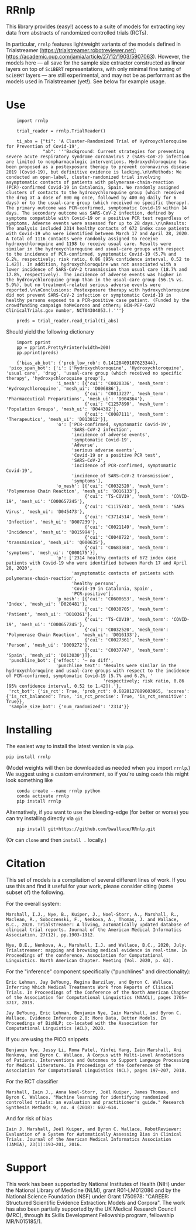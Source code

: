 # RRnlp

This library provides (easy!) access to a suite of models for extracting key data from abstracts of randomized controlled trials (RCTs). 

In particular, `rrnlp` features lightweight variants of the models defined in Trialstreamer (https://trialstreamer.robotreviewer.net/; https://academic.oup.com/jamia/article/27/12/1903/5907063). However, the models here — all save for the sample size extractor constructed as linear layers on top of `SciBERT` representations, with only minimal fine tuning of `SciBERT` layers — are still experimental, and may not be as performant as the models used in Trialstreamer (yet!). See below for example usage. 

# Use

```
    import rrnlp
    
    trial_reader = rrnlp.TrialReader()
    
    ti_abs = {"ti": 'A Cluster-Randomized Trial of Hydroxychloroquine for Prevention of Covid-19',
              "ab": '''Background: Current strategies for preventing severe acute respiratory syndrome coronavirus 2 (SARS-CoV-2) infection are limited to nonpharmacologic interventions. Hydroxychloroquine has been proposed as a postexposure therapy to prevent coronavirus disease 2019 (Covid-19), but definitive evidence is lacking.\n\nMethods: We conducted an open-label, cluster-randomized trial involving asymptomatic contacts of patients with polymerase-chain-reaction (PCR)-confirmed Covid-19 in Catalonia, Spain. We randomly assigned clusters of contacts to the hydroxychloroquine group (which received the drug at a dose of 800 mg once, followed by 400 mg daily for 6 days) or to the usual-care group (which received no specific therapy). The primary outcome was PCR-confirmed, symptomatic Covid-19 within 14 days. The secondary outcome was SARS-CoV-2 infection, defined by symptoms compatible with Covid-19 or a positive PCR test regardless of symptoms. Adverse events were assessed for up to 28 days.\n\nResults: The analysis included 2314 healthy contacts of 672 index case patients with Covid-19 who were identified between March 17 and April 28, 2020. A total of 1116 contacts were randomly assigned to receive hydroxychloroquine and 1198 to receive usual care. Results were similar in the hydroxychloroquine and usual-care groups with respect to the incidence of PCR-confirmed, symptomatic Covid-19 (5.7% and 6.2%, respectively; risk ratio, 0.86 [95% confidence interval, 0.52 to 1.42]). In addition, hydroxychloroquine was not associated with a lower incidence of SARS-CoV-2 transmission than usual care (18.7% and 17.8%, respectively). The incidence of adverse events was higher in the hydroxychloroquine group than in the usual-care group (56.1% vs. 5.9%), but no treatment-related serious adverse events were reported.\n\nConclusions: Postexposure therapy with hydroxychloroquine did not prevent SARS-CoV-2 infection or symptomatic Covid-19 in healthy persons exposed to a PCR-positive case patient. (Funded by the crowdfunding campaign YoMeCorono and others; BCN-PEP-CoV2 ClinicalTrials.gov number, NCT04304053.).'''}
    
    preds = trial_reader.read_trial(ti_abs)
```

Should yield the following dictionary

```
    import pprint
    pp = pprint.PrettyPrinter(width=200)
    pp.pprint(preds)

    {'bias_ab_bot': {'prob_low_rob': 0.14128409107623344},
 'pico_span_bot': {'i': ['hydroxychloroquine', 'Hydroxychloroquine', 'usual care', 'drug', 'usual-care group (which received no specific therapy', 'hydroxychloroquine group'],
                   'i_mesh': [{'cui': 'C0020336', 'mesh_term': 'Hydroxychloroquine', 'mesh_ui': 'D006886'},
                              {'cui': 'C0013227', 'mesh_term': 'Pharmaceutical Preparations', 'mesh_ui': 'D004364'},
                              {'cui': 'C1257890', 'mesh_term': 'Population Groups', 'mesh_ui': 'D044382'},
                              {'cui': 'C0087111', 'mesh_term': 'Therapeutics', 'mesh_ui': 'D013812'}],
                   'o': ['PCR-confirmed, symptomatic Covid-19',
                         'SARS-CoV-2 infection',
                         'incidence of adverse events',
                         'symptomatic Covid-19',
                         'Adverse',
                         'serious adverse events',
                         'Covid-19 or a positive PCR test',
                         'SARS-CoV-2',
                         'incidence of PCR-confirmed, symptomatic Covid-19',
                         'incidence of SARS-CoV-2 transmission',
                         'symptoms'],
                   'o_mesh': [{'cui': 'C0032520', 'mesh_term': 'Polymerase Chain Reaction', 'mesh_ui': 'D016133'},
                              {'cui': 'TS-COV19', 'mesh_term': 'COVID-19', 'mesh_ui': 'C000657245'},
                              {'cui': 'C1175743', 'mesh_term': 'SARS Virus', 'mesh_ui': 'D045473'},
                              {'cui': 'C3714514', 'mesh_term': 'Infection', 'mesh_ui': 'D007239'},
                              {'cui': 'C0021149', 'mesh_term': 'Incidence', 'mesh_ui': 'D015994'},
                              {'cui': 'C0040722', 'mesh_term': 'transmission', 'mesh_ui': 'Q000635'},
                              {'cui': 'C0683368', 'mesh_term': 'symptoms', 'mesh_ui': 'Q000175'}],
                   'p': ['2314 healthy contacts of 672 index case patients with Covid-19 who were identified between March 17 and April 28, 2020',
                         'asymptomatic contacts of patients with polymerase-chain-reaction',
                         'healthy persons',
                         'Covid-19 in Catalonia, Spain',
                         'PCR-positive'],
                   'p_mesh': [{'cui': 'C0600653', 'mesh_term': 'Index', 'mesh_ui': 'D020481'},
                              {'cui': 'C0030705', 'mesh_term': 'Patient', 'mesh_ui': 'D010361'},
                              {'cui': 'TS-COV19', 'mesh_term': 'COVID-19', 'mesh_ui': 'C000657245'},
                              {'cui': 'C0032520', 'mesh_term': 'Polymerase Chain Reaction', 'mesh_ui': 'D016133'},
                              {'cui': 'C0027361', 'mesh_term': 'Person', 'mesh_ui': 'D009272'},
                              {'cui': 'C0037747', 'mesh_term': 'Spain', 'mesh_ui': 'D013030'}]},
 'punchline_bot': {'effect': '— no diff',
                   'punchline_text': 'Results were similar in the hydroxychloroquine and usual-care groups with respect to the incidence of PCR-confirmed, symptomatic Covid-19 (5.7% and 6.2%, '
                                     'respectively; risk ratio, 0.86 [95% confidence interval, 0.52 to 1.42]).'},
 'rct_bot': {'is_rct': True, 'prob_rct': 0.6828127889603965, 'scores': {'is_rct_balanced': True, 'is_rct_precise': True, 'is_rct_sensitive': True}},
 'sample_size_bot': {'num_randomized': '2314'}}
```

# Installing

The easiest way to install the latest version is via `pip`. 

```
pip install rrnlp
```

(Model weights will then be downloaded as needed when you import `rrnlp`.) We suggest using a custom environment, so if you're using `conda` this might look something like

```
    conda create --name rrnlp python
    conda activate rrnlp
    pip install rrnlp
```

Alternatively, if you want to use the bleeding-edge (for better or worse) you can try installing directly via `git`

```
    pip install git+https://github.com/bwallace/RRnlp.git
```

(Or can `clone` and then `install .` locally.)


# Citation 

This set of models is a compilation of several different lines of work. If you use this and find it useful for your work, please consider citing (some subset of) the following.

For the overall system: 

```
Marshall, I.J., Nye, B., Kuiper, J., Noel-Storr, A., Marshall, R., Maclean, R., Soboczenski, F., Nenkova, A., Thomas, J. and Wallace, B.C., 2020. Trialstreamer: A living, automatically updated database of clinical trial reports. Journal of the American Medical Informatics Association, 27(12), pp.1903-1912.

Nye, B.E., Nenkova, A., Marshall, I.J. and Wallace, B.C., 2020, July. Trialstreamer: mapping and browsing medical evidence in real-time. In Proceedings of the conference. Association for Computational Linguistics. North American Chapter. Meeting (Vol. 2020, p. 63). 
```

For the "inference" component specifically ("punchlines" and directionality):

```
Eric Lehman, Jay DeYoung, Regina Barzilay, and Byron C. Wallace. Inferring Which Medical Treatments Work from Reports of Clinical Trials. In Proceedings of the Conference of the North American Chapter of the Association for Computational Linguistics (NAACL), pages 3705–3717, 2019.

Jay DeYoung, Eric Lehman, Benjamin Nye, Iain Marshall, and Byron C. Wallace. Evidence Inference 2.0: More Data, Better Models. In Proceedings of BioNLP; co-located with the Association for Computational Linguistics (ACL), 2020.
```

If you are using the PICO snippets

```
Benjamin Nye, Jessy Li, Roma Patel, Yinfei Yang, Iain Marshall, Ani Nenkova, and Byron C. Wallace. A Corpus with Multi-Level Annotations of Patients, Interventions and Outcomes to Support Language Processing for Medical Literature. In Proceedings of the Conference of the Association for Computational Linguistics (ACL), pages 197–207, 2018.
```

For the RCT classifier

```
Marshall, Iain J., Anna Noel‐Storr, Joël Kuiper, James Thomas, and Byron C. Wallace. "Machine learning for identifying randomized controlled trials: an evaluation and practitioner's guide." Research Synthesis Methods 9, no. 4 (2018): 602-614.
```

And for risk of bias

```
Iain J. Marshall, Joël Kuiper, and Byron C. Wallace. RobotReviewer: Evaluation of a System for Automatically Assessing Bias in Clinical Trials. Journal of the American Medical Informatics Association (JAMIA), 23(1):193–201, 2016.
```

# Support

This work has been supported by National Institutes of Health (NIH) under the National Library of Medicine (NLM), grant R01-LM012086 and by the National Science Foundation (NSF) under Grant 1750978: "CAREER: Structured Scientific Evidence Extraction: Models and Corpora". The work has also been partially supported by the UK Medical Research Council (MRC), through its Skills Development Fellowship program, fellowship MR/N015185/1.


